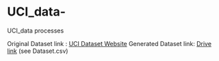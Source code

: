# UCI_data-
UCI_data processes 

Original Dataset link : [UCI Dataset Website](https://archive.ics.uci.edu/ml/datasets/Dataset+for+ADL+Recognition+with+Wrist-worn+Accelerometer#)
Generated Dataset link: [Drive link](https://drive.google.com/drive/folders/1x1GbVv2YPccexX3ufUa826cj8YIMxVVg?usp=sharing) (see Dataset.csv)
